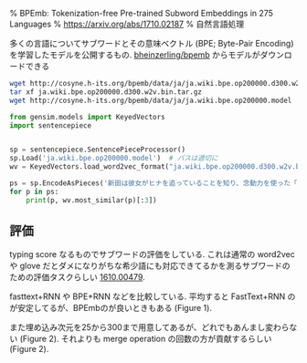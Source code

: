 % BPEmb: Tokenization-free Pre-trained Subword Embeddings in 275 Languages
% https://arxiv.org/abs/1710.02187
% 自然言語処理

多くの言語についてサブワードとその意味ベクトル (BPE; Byte-Pair Encoding) を学習したモデルを公開するもの.
[bheinzerling/bpemb](https://github.com/bheinzerling/bpemb)
からモデルがダウンロードできる

```bash
wget http://cosyne.h-its.org/bpemb/data/ja/ja.wiki.bpe.op200000.d300.w2v.bin.tar.gz &&
tar xf ja.wiki.bpe.op200000.d300.w2v.bin.tar.gz
wget http://cosyne.h-its.org/bpemb/data/ja/ja.wiki.bpe.op200000.model
```

```python
from gensim.models import KeyedVectors
import sentencepiece


sp = sentencepiece.SentencePieceProcessor()
sp.Load('ja.wiki.bpe.op200000.model')  # パスは適切に
wv = KeyedVectors.load_word2vec_format("ja.wiki.bpe.op200000.d300.w2v.bin", binary=True)

ps = sp.EncodeAsPieces('新田は彼女がヒナを追っていることを知り、念動力を使った「あっちむいてホイ」でヒナと対決させる。')
for p in ps:
    print(p, wv.most_similar(p)[:3])
```

## 評価

typing score なるものでサブワードの評価をしている.
これは通常の word2vec や glove だとダメになりがちな希少語にも対応できてるかを測るサブワードのための評価タスクらしい
[1610.00479](https://arxiv.org/abs/1610.00479).

fasttext+RNN や BPE+RNN などを比較している.
平均すると FastText+RNN のが安定してるが、BPEmbのが良いときもある (Figure 1).

また埋め込み次元を25から300まで用意してあるが、どれでもあんまし変わらない (Figure 2).
それよりも merge operation の回数の方が貢献するらしい (Figure 2).

